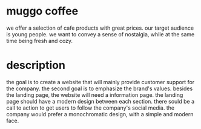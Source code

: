 # muggo coffee
we offer a selection of cafe products with great prices. our target audience is young people.
we want to convey a sense of nostalgia, while at the same time being fresh and cozy.

# description
the goal is to create a website that will mainly provide customer support for the company.
the second goal is to emphasize the brand's values. besides the landing page, the website
will need a information page. the landing page should have a modern design between each
section. there sould be a call to action to get users to follow the company's social media.
the company would prefer a monochromatic design, with a simple and modern face. 
